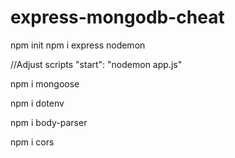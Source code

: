 # express-mongodb-cheat
npm init
npm i express nodemon

//Adjust scripts  "start": "nodemon app.js"

npm i mongoose


npm i dotenv

npm i body-parser

npm i cors